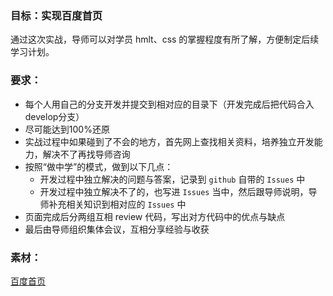 ### 目标：实现百度首页

通过这次实战，导师可以对学员 hmlt、css 的掌握程度有所了解，方便制定后续学习计划。

### 要求：

- 每个人用自己的分支开发并提交到相对应的目录下（开发完成后把代码合入develop分支）
- 尽可能达到100%还原
- 实战过程中如果碰到了不会的地方，首先网上查找相关资料，培养独立开发能力，解决不了再找导师咨询
- 按照“做中学”的模式，做到以下几点：
  - 开发过程中独立解决的问题与答案，记录到 `github` 自带的 `Issues` 中
  - 开发过程中独立解决不了的，也写进 `Issues` 当中，然后跟导师说明，导师补充相关知识到相对应的  `Issues` 中
- 页面完成后分两组互相 review 代码，写出对方代码中的优点与缺点
- 最后由导师组织集体会议，互相分享经验与收获

### 素材：

[百度首页](https://github.com/liuzeyafzy/brand-new/blob/develop/%E5%AE%9E%E4%B9%A0%E7%94%9F%E5%9F%B9%E8%AE%AD%E8%AE%A1%E5%88%92/%E3%80%90%E7%AC%AC1%E6%9C%9F%E3%80%91PC%E7%AB%AF%E9%A1%B5%E9%9D%A2%E5%B8%83%E5%B1%80/static/images/%E7%99%BE%E5%BA%A6%E9%A6%96%E9%A1%B5.png)